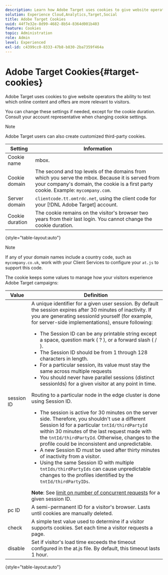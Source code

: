 ```yaml
---
description: Learn how Adobe Target uses cookies to give website operators the ability to test which online content and offers are more relevant to visitors.
solution: Experience Cloud,Analytics,Target,Social
title: Adobe Target Cookies 
uuid: 44f7e32e-8d99-4682-8b54-8364d001b403
feature: Cookies
topic: Administration
role: Admin
level: Experienced
exl-id: c4399cc0-8333-47b8-b830-2ba7359f464a
---
```

# Adobe Target Cookies{#target-cookies}

Adobe Target uses cookies to give website operators the ability to test which online content and offers are more relevant to visitors.

You can change these settings if needed, except for the cookie duration. Consult your account representative when changing cookie settings.

>[!NOTE]
>
>Adobe Target users can also create customized third-party cookies.

|Setting|Information|
| --- | --- |
|Cookie name|mbox.|
|Cookie domain|The second and top levels of the domains from which you serve the mbox. Because it is served from your company's domain, the cookie is a first party cookie. Example: `mycompany.com`.|
|Server domain|`clientcode.tt.omtrdc.net`, using the client code for your [!DNL Adobe Target] account.|
|Cookie duration|The cookie remains on the visitor's browser two years from their last login. You cannot change the cookie duration.|

{style="table-layout:auto"}

>[!NOTE]
>
>If any of your domain names include a country code, such as `mycompany.co.uk`, work with your Client Services to configure your `at.js` to support this code.

The cookie keeps some values to manage how your visitors experience Adobe Target campaigns:

|Value|Definition|
| --- | --- |
|session ID|A unique identifier for a given user session. By default the session expires after 30 minutes of inactivity. If you are generating sessionId yourself (for example, for server-side implementations), ensure following:<ul><li>The Session ID can be any printable string except a space, question mark ( ? ), or a forward slash ( / ).</li><li>The Session ID should be from 1 through 128 characters in length.</li><li>For a particular session, its value must stay the same across multiple requests</li><li>You should never have parallel sessions (distinct sessionIds) for a given visitor at any point in time.</li></ul>Routing to a particular node in the edge cluster is done using Session ID.<ul><li>The session is active for 30 minutes on the server side. Therefore, you shouldn't use a different Session Id for a particular `tntId/thirdPartyId` within 30 minutes of the last request made with the `tntId/thirdPartyId`. Otherwise, changes to the profile could be inconsistent and unpredictable.</li><li>A new Session ID must be used after thirty minutes of inactivity from a visitor.</li><li>Using the same Session ID with multiple `tntIds/thirdPartyIds` can cause unpredictable changes to the profiles identified by the `tntId/thirdPartyIDs`.</li></ul>**Note**: See [limit on number of concurrent requests](https://experienceleague.adobe.com/docs/target/using/troubleshoot/target-limits.html?lang=en#content-delivery) for a given session ID.|
|pc ID|A semi-permanent ID for a visitor's browser. Lasts until cookies are manually deleted.|
|check|A simple test value used to determine if a visitor supports cookies. Set each time a visitor requests a page.|
|disable|Set if visitor's load time exceeds the timeout configured in the at.js file. By default, this timeout lasts 1 hour.|

{style="table-layout:auto"}
